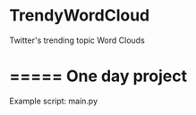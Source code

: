 # TrendyWordCloud
Twitter's trending topic Word Clouds

=====
One day project
====

Example script: main.py

